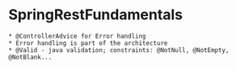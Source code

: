 # SpringRestFundamentals

    * @ControllerAdvice for Error handling
    * Error handling is part of the architecture
    * @Valid - java validation; constraints: @NotNull, @NotEmpty, @NotBlank...